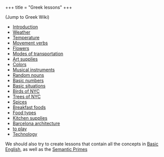 +++
title = "Greek lessons"
+++

(Jump to Greek Wiki)

  - [Introduction](/en/Introduction)
  - [Weather](/en/Weather)
  - [Temperature](/en/Temperature)
  - [Movement verbs](/en/Movement_verbs)
  - [Flowers](/en/Flowers)
  - [Modes of transportation](/en/Modes_of_transportation)
  - [Art supplies](/en/Art_supplies)
  - [Colors](/en/Colors)
  - [Musical instruments](/en/Musical_instruments)
  - [Random nouns](/en/Random_nouns)
  - [Basic numbers](/en/Basic_numbers)
  - [Basic situations](/en/Basic_situations)
  - [Birds of NYC](/en/Birds_of_NYC)
  - [Trees of NYC](/en/Trees_of_NYC)
  - [Spices](/en/Spices)
  - [Breakfast foods](/en/Breakfast_foods)
  - [Food types](/en/Food)
  - [Kitchen supplies](/en/Kitchen_supplies)
  - [Barcelona architecture](/en/Barcelona_architecture)
  - [to play](/en/to_play)
  - [Technology](/en/Technology)

We should also try to create lessons that contain all the concepts in
[Basic English](http://en.wikipedia.org/wiki/Basic_English), as well as
the [Semantic Primes](http://en.wikipedia.org/wiki/Semantic_primes)
